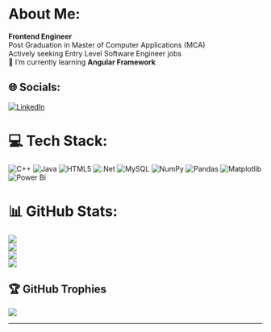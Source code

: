 # About Me:
<b>Frontend Engineer </b><br>Post Graduation in Master of Computer Applications (MCA)<br>Actively seeking Entry Level Software Engineer jobs<br>🌱 I’m currently learning <b>Angular Framework</b><br>


## 🌐 Socials:
[![LinkedIn](https://img.shields.io/badge/LinkedIn-%230077B5.svg?logo=linkedin&logoColor=white)](https://www.linkedin.com/in/karthik-s-r/) 

# 💻 Tech Stack:
![C++](https://img.shields.io/badge/c++-%2300599C.svg?style=flat&logo=c%2B%2B&logoColor=white) ![Java](https://img.shields.io/badge/java-%23ED8B00.svg?style=flat&logo=openjdk&logoColor=white) ![HTML5](https://img.shields.io/badge/html5-%23E34F26.svg?style=flat&logo=html5&logoColor=white) ![.Net](https://img.shields.io/badge/.NET-5C2D91?style=flat&logo=.net&logoColor=white) ![MySQL](https://img.shields.io/badge/mysql-%2300000f.svg?style=flat&logo=mysql&logoColor=white) ![NumPy](https://img.shields.io/badge/numpy-%23013243.svg?style=flat&logo=numpy&logoColor=white) ![Pandas](https://img.shields.io/badge/pandas-%23150458.svg?style=flat&logo=pandas&logoColor=white) ![Matplotlib](https://img.shields.io/badge/Matplotlib-%23ffffff.svg?style=flat&logo=Matplotlib&logoColor=black) ![Power Bi](https://img.shields.io/badge/power_bi-F2C811?style=flat&logo=powerbi&logoColor=black)
# 📊 GitHub Stats:
[![](https://visitcount.itsvg.in/api?id=Karthik-S-R&icon=5&color=9)](https://visitcount.itsvg.in)<br/>
![](https://github-readme-stats.vercel.app/api?username=Karthik-S-R&theme=merko&hide_border=false&include_all_commits=false&count_private=false)<br/>
![](https://github-readme-streak-stats.herokuapp.com/?user=Karthik-S-R&theme=merko&hide_border=false)<br/>
![](https://github-readme-stats.vercel.app/api/top-langs/?username=Karthik-S-R&theme=merko&hide_border=false&include_all_commits=false&count_private=false&layout=compact)


## 🏆 GitHub Trophies
![](https://github-profile-trophy.vercel.app/?username=Karthik-S-R&theme=radical&no-frame=false&no-bg=false&margin-w=4)

---
